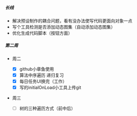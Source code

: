 ##### 长线

- 解决预设制作的耦合问题，看有没办法使写代码更面向对象一点
- 写个工具检测是否添加动态图集（自动添加动态图集）
- 优化生成代码脚本（按钮方面）

##### 第二周

- 周二
  - [x] github小章鱼使用
  - [x] 算法中序遍历 递归复习
  - [x] 每日任务UI换完（工作）
  - [x] 写的initialOnLoad小工具上传git
  
- 周三

  - [ ] 树的三种遍历方式（前中后）

    

